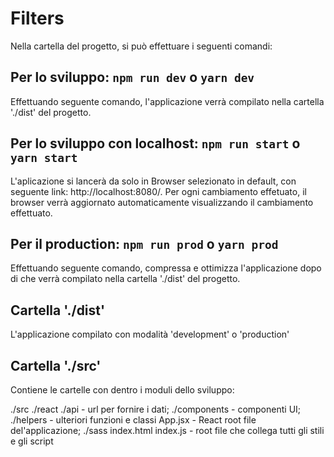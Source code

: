 # Filters

Nella cartella del progetto, si può effettuare i seguenti comandi:

## Per lo sviluppo: `npm run dev` o `yarn dev`
Effettuando seguente comando, l'applicazione verrà compilato nella cartella './dist' del progetto.

## Per lo sviluppo con localhost: `npm run start` o `yarn start`
L'aplicazione si lancerà da solo in Browser selezionato in default, con seguente link: http://localhost:8080/.
Per ogni cambiamento effetuato, il browser verrà aggiornato automaticamente visualizzando il cambiamento effettuato.

## Per il production: `npm run prod` o `yarn prod`
Effettuando seguente comando, compressa e ottimizza l'applicazione dopo di che verrà compilato nella cartella './dist' del progetto.

## Cartella './dist'
L'applicazione compilato con modalità  'development' o 'production'

## Cartella './src'
Contiene le cartelle con dentro i moduli dello sviluppo:

./src
    ./react
        ./api - url per fornire i dati;
        ./components - componenti UI; 
        ./helpers - ulteriori funzioni e classi 
        App.jsx - React root file del'applicazione;
    ./sass
    index.html
    index.js - root file che collega tutti gli stili e gli script